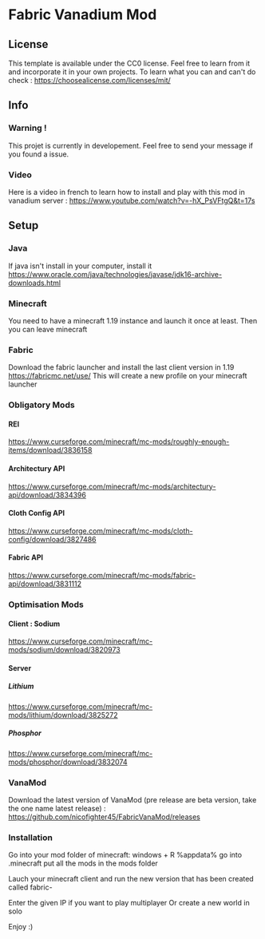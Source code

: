 # Fabric Vanadium Mod

## License

This template is available under the CC0 license. Feel free to learn from it and incorporate it in your own projects.
To learn what you can and can't do check : https://choosealicense.com/licenses/mit/

## Info

### Warning !

This projet is currently in developement. Feel free to send your message if you found a issue.

### Video

Here is a video in french to learn how to install and play with this mod in vanadium server : https://www.youtube.com/watch?v=-hX_PsVFtgQ&t=17s

## Setup

### Java

If java isn't install in your computer, install it
https://www.oracle.com/java/technologies/javase/jdk16-archive-downloads.html

### Minecraft

You need to have a minecraft 1.19 instance and launch it once at least. Then you can leave minecraft

### Fabric

Download the fabric launcher and install the last client version in 1.19
https://fabricmc.net/use/
This will create a new profile on your minecraft launcher


### Obligatory Mods

#### REI

https://www.curseforge.com/minecraft/mc-mods/roughly-enough-items/download/3836158

#### Architectury API

https://www.curseforge.com/minecraft/mc-mods/architectury-api/download/3834396

#### Cloth Config API

https://www.curseforge.com/minecraft/mc-mods/cloth-config/download/3827486

#### Fabric API

https://www.curseforge.com/minecraft/mc-mods/fabric-api/download/3831112

### Optimisation Mods

#### Client : Sodium

https://www.curseforge.com/minecraft/mc-mods/sodium/download/3820973

#### Server

##### Lithium

https://www.curseforge.com/minecraft/mc-mods/lithium/download/3825272

##### Phosphor

https://www.curseforge.com/minecraft/mc-mods/phosphor/download/3832074

### VanaMod

Download the latest version of VanaMod (pre release are beta version, take the one name latest release) : https://github.com/nicofighter45/FabricVanaMod/releases

### Installation

Go into your mod folder of minecraft:
windows + R
%appdata%
go into .minecraft
put all the mods in the mods folder

Lauch your minecraft client and run the new version that has been created called fabric-<version>

Enter the given IP if you want to play multiplayer
Or create a new world in solo

Enjoy :)
